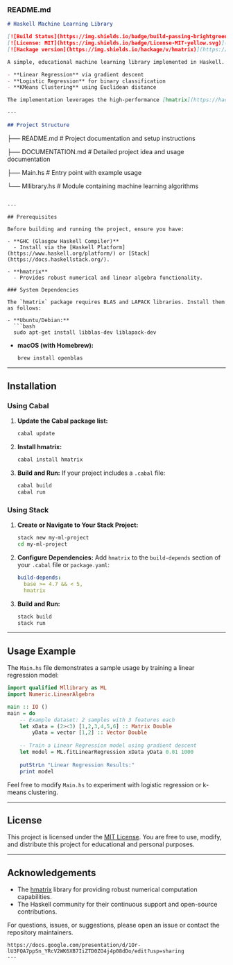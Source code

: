 ### README.md

```markdown
# Haskell Machine Learning Library

[![Build Status](https://img.shields.io/badge/build-passing-brightgreen)](https://github.com/raghadenawar23/MLLibrary) 
[![License: MIT](https://img.shields.io/badge/License-MIT-yellow.svg)](LICENSE)
[![Hackage version](https://img.shields.io/hackage/v/hmatrix)](https://hackage.haskell.org/package/hmatrix)

A simple, educational machine learning library implemented in Haskell. This library demonstrates core machine learning algorithms including:

- **Linear Regression** via gradient descent
- **Logistic Regression** for binary classification
- **KMeans Clustering** using Euclidean distance

The implementation leverages the high-performance [hmatrix](https://hackage.haskell.org/package/hmatrix) package for numerical computations.

---

## Project Structure

```

├── README.md          # Project documentation and setup instructions

├── DOCUMENTATION.md   # Detailed project idea and usage documentation

├── Main.hs            # Entry point with example usage

└── Mllibrary.hs       # Module containing machine learning algorithms
```

---

## Prerequisites

Before building and running the project, ensure you have:

- **GHC (Glasgow Haskell Compiler)**
  - Install via the [Haskell Platform](https://www.haskell.org/platform/) or [Stack](https://docs.haskellstack.org/).

- **hmatrix**
  - Provides robust numerical and linear algebra functionality.

### System Dependencies

The `hmatrix` package requires BLAS and LAPACK libraries. Install them as follows:

- **Ubuntu/Debian:**
  ```bash
  sudo apt-get install libblas-dev liblapack-dev
  ```
- **macOS (with Homebrew):**
  ```bash
  brew install openblas
  ```

---

## Installation

### Using Cabal

1. **Update the Cabal package list:**
   ```bash
   cabal update
   ```

2. **Install hmatrix:**
   ```bash
   cabal install hmatrix
   ```

3. **Build and Run:**
   If your project includes a `.cabal` file:
   ```bash
   cabal build
   cabal run
   ```

### Using Stack

1. **Create or Navigate to Your Stack Project:**
   ```bash
   stack new my-ml-project
   cd my-ml-project
   ```

2. **Configure Dependencies:**
   Add `hmatrix` to the `build-depends` section of your `.cabal` file or `package.yaml`:
   ```yaml
   build-depends:
     base >= 4.7 && < 5,
     hmatrix
   ```

3. **Build and Run:**
   ```bash
   stack build
   stack run
   ```

---

## Usage Example

The `Main.hs` file demonstrates a sample usage by training a linear regression model:

```haskell
import qualified Mllibrary as ML
import Numeric.LinearAlgebra

main :: IO ()
main = do
    -- Example dataset: 2 samples with 3 features each
    let xData = (2><3) [1,2,3,4,5,6] :: Matrix Double
        yData = vector [1,2] :: Vector Double
    
    -- Train a Linear Regression model using gradient descent
    let model = ML.fitLinearRegression xData yData 0.01 1000
    
    putStrLn "Linear Regression Results:"
    print model
```

Feel free to modify `Main.hs` to experiment with logistic regression or k-means clustering.


---

## License

This project is licensed under the [MIT License](LICENSE). You are free to use, modify, and distribute this project for educational and personal purposes.

---

## Acknowledgements

- The [hmatrix](https://hackage.haskell.org/package/hmatrix) library for providing robust numerical computation capabilities.
- The Haskell community for their continuous support and open-source contributions.

For questions, issues, or suggestions, please open an issue or contact the repository maintainers.
```
https://docs.google.com/presentation/d/1Or-lU3FQA7ppSn_YRcV2WK6XB7IiZTD0ZO4j4p08dDo/edit?usp=sharing
---

